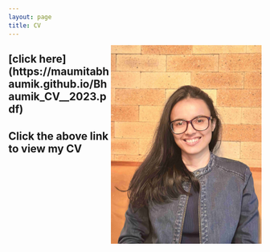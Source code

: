 ```yaml
---
layout: page
title: CV
---
```





       

<img align="right" src="CV_photo.jpg" width="300" height="396">

<h2>[click here](https://maumitabhaumik.github.io/Bhaumik_CV__2023.pdf) </h2>
<h2>Click the above link to view my CV</h2>




